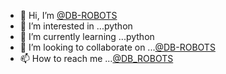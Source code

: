 - 👋 Hi, I’m [@DB-ROBOTS](https://github.com/DB-ROBOTS)
- 👀 I’m interested in ...python
- 🌱 I’m currently learning ...python
- 💞️ I’m looking to collaborate on ...[@DB-ROBOTS](https://github.com/DB-ROBOTS)
- 📫 How to reach me ...[@DB_ROBOTS](https://telegram.me/DB_ROBOTS)

<!---
DB-ROBOTS/DB-ROBOTS is a ✨ special ✨ repository because its `README.md` (this file) appears on your GitHub profile.
You can click the Preview link to take a look at your changes.
--->
